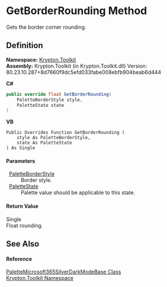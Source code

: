 # GetBorderRounding Method


Gets the border corner rounding.



## Definition
**Namespace:** <a href="79d2eac2-21f4-54ff-7552-b20c33c30600.md">Krypton.Toolkit</a>  
**Assembly:** Krypton.Toolkit (in Krypton.Toolkit.dll) Version: 80.23.10.287+8d7660f9dc5efd033fabe008ebfb904beab6d444

**C#**
``` C#
public override float GetBorderRounding(
	PaletteBorderStyle style,
	PaletteState state
)
```
**VB**
``` VB
Public Overrides Function GetBorderRounding ( 
	style As PaletteBorderStyle,
	state As PaletteState
) As Single
```



#### Parameters
<dl><dt>  <a href="b1fca4a5-050c-8382-9a04-e92bf0a4f34f.md">PaletteBorderStyle</a></dt><dd>Border style.</dd><dt>  <a href="93e626cd-00cf-240e-06c6-ab4d47e982ba.md">PaletteState</a></dt><dd>Palette value should be applicable to this state.</dd></dl>

#### Return Value
Single  
Float rounding.

## See Also


#### Reference
<a href="5b71b20b-02a1-25c5-62bb-c7c2e876a2d1.md">PaletteMicrosoft365SilverDarkModeBase Class</a>  
<a href="79d2eac2-21f4-54ff-7552-b20c33c30600.md">Krypton.Toolkit Namespace</a>  
